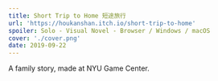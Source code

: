 ```yaml
---
title: Short Trip to Home 短途旅行
url: 'https://houkanshan.itch.io/short-trip-to-home'
spoiler: Solo - Visual Novel - Browser / Windows / macOS
cover: './cover.png'
date: 2019-09-22
---
```

A family story, made at NYU Game Center.